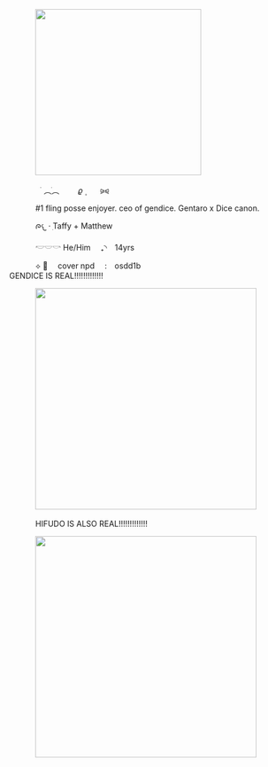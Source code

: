</div>
<div align="left">
 ‎ ‎ ‎ ‎ ‎ ‎ ‎‎ ‎ ‎ ‎ ‎ ‎‎ <img height="300" src="https://64.media.tumblr.com/b15ef2a6adc4e0b52a1ece702b98efde/91a8abb9da39ccc8-e6/s1280x1920/30719157a6821531314c5c6c8dbe832d3e136227.pnj"
    />
</div>

<p align="left">
‎ ‎ ‎ ‎ ‎ ‎ ‎ ‎ ‎ ‎ ‎ ‎ ‎ ‎ ‎  ࣪       ︵ֺ︵  ㅤ ㅤ𝜚      ۪ ⠀⠀ ⪩⪨
</p>

<p align="left">
‎ ‎ ‎ ‎ ‎ ‎ ‎ ‎ ‎ ‎ ‎ ‎ #1 fling posse enjoyer. ceo of gendice. Gentaro x Dice canon.
  
‎ ‎ ‎ ‎ ‎ ‎ ‎ ‎ ‎ ‎ ‎ ‎ ᰍ𐔌 · ִTaffy + Matthew 
  
‎ ‎ ‎ ‎ ‎ ‎ ‎ ‎ ‎ ‎ ‎ ‎   𓎢𓎟𓎡 He/Him ⠀ ₊◝⠀ 14yrs
  
‎ ‎ ‎ ‎ ‎ ‎ ‎ ‎ ‎ ‎ ‎ ‎    ⟡ 🪷  ⠀ cover npd ⠀ :  ⠀osdd1b
 ‎ ‎ ‎ ‎ ‎ ‎ ‎ ‎ ‎ ‎ ‎    
‎ ‎ ‎ ‎ ‎ ‎ ‎ ‎ ‎ ‎ ‎ ‎ GENDICE IS REAL!!!!!!!!!!!!!
</div>
<div align="left">
 ‎ ‎ ‎ ‎ ‎ ‎ ‎‎ ‎ ‎ ‎ ‎ ‎‎ <img height="400" src="https://i.pinimg.com/736x/43/bb/04/43bb044ce99210f78e296148c2bdbf5f.jpg"
    />
</div>

‎ ‎ ‎ ‎ ‎ ‎ ‎ ‎ ‎ ‎ ‎ ‎ HIFUDO IS ALSO REAL!!!!!!!!!!!!!
</div>
<div align="left">
 ‎ ‎ ‎ ‎ ‎ ‎ ‎‎ ‎ ‎ ‎ ‎ ‎‎ <img height="400" src="https://i.pinimg.com/736x/d1/26/44/d12644fe5d017deeefd25565d68fa5f0.jpg"
    />
</div>

